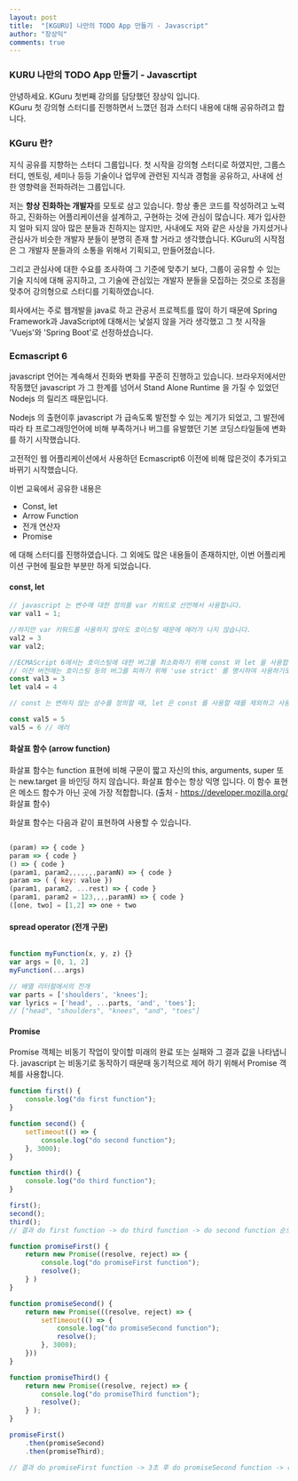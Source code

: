 ```yaml
---
layout: post
title:  "[KGURU] 나만의 TODO App 만들기 - Javascript"
author: "장상익"
comments: true
---
```

### KURU 나만의 TODO App 만들기 - Javascrtipt

안녕하세요. KGuru 첫번째 강의를 담당했던 장상익 입니다.<br/>
KGuru 첫 강의형 스터디를 진행하면서 느꼈던 점과 스터디 내용에 대해 공유하려고 합니다.

### KGuru 란?

지식 공유를 지향하는 스터디 그룹입니다. 첫 시작을 강의형 스터디로 하였지만, 그룹스터디, 멘토링, 세미나 등등 기술이나 업무에 관련된 지식과 경험을 공유하고, 사내에 선한 영향력을 전파하려는 그룹입니다.

저는 **항상 진화하는 개발자**를 모토로 삼고 있습니다. 항상 좋은 코드를 작성하려고 노력하고, 진화하는 어플리케이션을 설계하고, 구현하는 것에 관심이 많습니다. 제가 입사한지 얼마 되지 않아 많은 분들과 친하지는 않지만, 사내에도 저와 같은 사상을 가지셨거나 관심사가 비슷한 개발자 분들이 분명히 존재 할 거라고 생각했습니다. KGuru의 시작점은 그 개발자 분들과의 소통을 위해서 기획되고, 만들어졌습니다.

그리고 관심사에 대한 수요를 조사하여 그 기준에 맞추기 보다, 그룹이 공유할 수 있는 기술 지식에 대해 공지하고, 그 기술에 관심있는 개발자 분들을 모집하는 것으로 초점을 맞추어 강의형으로 스터디를 기획하였습니다.

회사에서는 주로 웹개발을 java로 하고 관공서 프로젝트를 많이 하기 때문에 Spring Framework과 JavaScript에 대해서는 낯설지 않을 거라 생각했고 그 첫 시작을 'Vuejs'와 'Spring Boot'로 선정하셨습니다.


### Ecmascript 6

javascript 언어는 계속해서 진화와 변화를 꾸준히 진행하고 있습니다. 브라우저에서만 작동했던 javascript 가 그 한계를 넘어서 Stand Alone Runtime 을 가질 수 있었던 Nodejs 의 릴리즈 때문입니다.

Nodejs 의 출현이후 javascript 가 급속도록 발전할 수 있는 계기가 되었고, 그 발전에 따라 타 프로그래밍언어에 비해 부족하거나 버그를 유발했던 기본 코딩스타일들에 변화를 하기 시작했습니다.

고전적인 웹 어플리케이션에서 사용하던 Ecmascript6 이전에 비해 많은것이 추가되고 바뀌기 시작했습니다.

이번 교육에서 공유한 내용은
 
 - Const, let
 - Arrow Function
 - 전개 연산자
 - Promise
 
 에 대해 스터디를 진행하였습니다. 그 외에도 많은 내용들이 존재하지만, 이번 어플리케이션 구현에 필요한 부분만 하게 되었습니다.

#### const, let
```javascript
// javascript 는 변수에 대한 정의를 var 키워드로 선언해서 사용합니다.
var val1 = 1;

//하지만 var 키워드를 사용하지 않아도 호이스팅 때문에 에러가 나지 않습니다.
val2 = 3
var val2;

//ECMAScript 6에서는 호이스팅에 대한 버그를 최소화하기 위해 const 와 let 을 사용합니다.
// 이전 버전에는 호이스팅 등의 버그를 피하기 위해 'use strict' 를 명시하여 사용하기도 했습니다.
const val3 = 3
let val4 = 4

// const 는 변하지 않는 상수를 정의할 때, let 은 const 를 사용할 때를 제외하고 사용합니다.

const val5 = 5
val5 = 6 // 에러

```

#### 화살표 함수 (arrow function)
화살표 함수는 function 표현에 비해 구문이 짧고 자신의 this, arguments, super 또는 new.target 을 바인딩 하지 않습니다. 화살표 함수는 항상 익명 입니다. 이 함수 표현은 메소드 함수가 아닌 곳에 가장 적합합니다. (출처 - https://developer.mozilla.org/  화살표 함수)

화살표 함수는 다음과 같이 표현하여 사용할 수 있습니다.

```javascript
    
(param) => { code }
param => { code }
() => { code }
(param1, param2,,,,,,,paramN) => { code }
param => ( { key: value })
(param1, param2, ...rest) => { code }
(param1, param2 = 123,,,,paramN) => { code }
([one, two] = [1,2] => one + two

```

#### spread operator (전개 구문)

```javascript

function myFunction(x, y, z) {}
var args = [0, 1, 2]
myFunction(...args)

// 배열 리터럴에서의 전개
var parts = ['shoulders', 'knees']; 
var lyrics = ['head', ...parts, 'and', 'toes']; 
// ["head", "shoulders", "knees", "and", "toes"]

```

#### Promise

Promise 객체는 비동기 작업이 맞이할 미래의 완료 또는 실패와 그 결과 값을 나타냅니다.
javascript 는 비동기로 동작하기 때문때 동기적으로 제어 하기 위해서 Promise 객체를 사용합니다.

```javascript
function first() {
    console.log("do first function");
}

function second() {
    setTimeout(() => {
        console.log("do second function");
    }, 3000);
}

function third() {
    console.log("do third function");
}

first();
second();
third();
// 결과 do first function -> do third function -> do second function 순으로 console 에 print 됩니다.

function promiseFirst() {
    return new Promise((resolve, reject) => {
        console.log("do promiseFirst function");
        resolve();
    } )
}

function promiseSecond() {
    return new Promise(((resolve, reject) => {
        setTimeout(() => {
            console.log("do promiseSecond function");
            resolve();
        }, 3000);
    }))
}

function promiseThird() {
    return new Promise((resolve, reject) => {
        console.log("do promiseThird function");
        resolve();
    } );
}

promiseFirst()
    .then(promiseSecond)
    .then(promiseThird);

// 결과 do promiseFirst function -> 3초 후 do promiseSecond function -> do promiseThird function 순으로 console 에 print 됩니다.

```